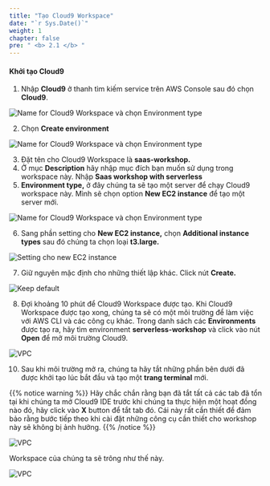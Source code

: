 ```yaml
---
title: "Tạo Cloud9 Workspace"
date: "`r Sys.Date()`"
weight: 1
chapter: false
pre: " <b> 2.1 </b> "
---
```


#### Khởi tạo Cloud9

1. Nhập **Cloud9** ở thanh tìm kiếm service trên AWS Console sau đó chọn **Cloud9**.

![Name for Cloud9 Workspace và chọn Environment type](/images/2.prerequisite/2.1-createcloud9workspace/2.1-1new.png)

2. Chọn **Create environment**

![Name for Cloud9 Workspace và chọn Environment type](/images/2.prerequisite/2.1-createcloud9workspace/2.1-2new.png)

3. Đặt tên cho Cloud9 Workspace là **saas-workshop.**
4. Ở mục **Description** hãy nhập mục đích bạn muốn sử dụng trong workspace này. Nhập **Saas workshop with serverless**
5. **Environment type,** ở đây chúng ta sẽ tạo một server để chạy Cloud9 workspace này. Mình sẽ chọn option **New EC2 instance** để tạo một server mới.

![Name for Cloud9 Workspace và chọn Environment type](/images/2.prerequisite/2.1-createcloud9workspace/2.1-3new.png)

6. Sang phần setting cho **New EC2 instance,** chọn **Additional instance types** sau đó chúng ta chọn loại **t3.large.**

![Setting cho new EC2 instance](/images/2.prerequisite/2.1-createcloud9workspace/2.1-4new.png)

7. Giữ nguyên mặc định cho những thiết lập khác. Click nút **Create.**

![Keep default](/images/2.prerequisite/2.1-createcloud9workspace/2.1-5new.png)

8. Đợi khoảng 10 phút để Cloud9 Workspace được tạo. Khi Cloud9 Workspace được tạo xong, chúng ta sẽ có một môi trường để làm việc với AWS CLI và các công cụ khác. Trong danh sách các **Environments** được tạo ra, hãy tìm environment **serverless-workshop** và click vào nút **Open** để mở môi trường Cloud9.

![VPC](/images/2.prerequisite/2.1-createcloud9workspace/2.1-6new.png)

10. Sau khi môi trường mở ra, chúng ta hãy tắt những phần bên dưới đã được khởi tạo lúc bắt đầu và tạo một **trang terminal** mới.

{{% notice warning %}}
Hãy chắc chắn rằng bạn đã tắt tất cả các tab đã tổn tại khi chúng ta mở Cloud9 IDE trước khi chúng ta thực hiện một hoạt đồng nào đó, hãy click vào **X** button để tắt tab đó. Cái này rất cần thiết để đảm bảo rằng bước tiếp theo khi cài đặt những công cụ cần thiết cho workshop này sẽ không bị ảnh hưởng.
{{% /notice %}}

![VPC](/images/2.prerequisite/2.1-createcloud9workspace/2.1-7new.png)

Workspace của chúng ta sẽ trông như thế này.

![VPC](/images/2.prerequisite/2.1-createcloud9workspace/2.1-8new.png)

